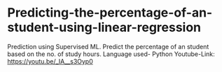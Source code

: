 # Predicting-the-percentage-of-an-student-using-linear-regression
Prediction using Supervised ML.
Predict the percentage of an student based on the no. of study hours.
Language used- Python
Youtube-Link: https://youtu.be/_IA__s3Oyp0 
